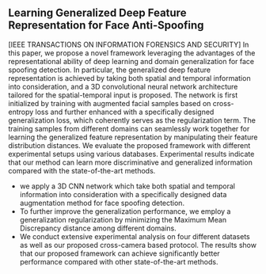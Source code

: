 ## Learning Generalized Deep Feature Representation for Face Anti-Spoofing
[IEEE TRANSACTIONS ON INFORMATION FORENSICS AND SECURITY]
In this paper, we propose a novel framework
leveraging the advantages of the representational ability of deep
learning and domain generalization for face spoofing detection.
In particular, the generalized deep feature representation is
achieved by taking both spatial and temporal information into
consideration, and a 3D convolutional neural network architecture tailored for the spatial-temporal input is proposed. The
network is first initialized by training with augmented facial
samples based on cross-entropy loss and further enhanced with
a specifically designed generalization loss, which coherently
serves as the regularization term. The training samples from
different domains can seamlessly work together for learning
the generalized feature representation by manipulating their
feature distribution distances. We evaluate the proposed framework with different experimental setups using various databases.
Experimental results indicate that our method can learn more
discriminative and generalized information compared with the
state-of-the-art methods.

- we apply a 3D CNN network which take both spatial and temporal information into consideration with a specifically designed data augmentation method for face spoofing detection.
- To further improve the generalization performance, we employ a generalization regularization by minimizing the Maximum Mean Discrepancy distance among different domains.
- We conduct extensive experimental analysis on four different datasets as well as our proposed cross-camera based protocol. The results show that our proposed framework can achieve significantly better performance compared with other state-of-the-art methods.
